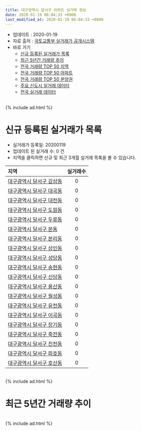 ```yaml
---
title: 대구광역시 달서구 아파트 실거래 정보
date: 2020-01-19 06:04:33 +0900
last_modified_at: 2020-01-19 06:04:33 +0900
---
```


* 업데이트 : 2020-01-19
* 자료 출처 : [국토교통부 실거래가 공개시스템](http://rt.molit.go.kr)
* 바로 가기
    * [신규 등록된 실거래가 목록](#신규-등록된-실거래가-목록)
    * [최근 5년간 거래량 추이](#최근-5년간-거래량-추이)
    * [전국 거래량 TOP 50 지역](https://apt-info.github.io/apt-trade-info/최근-3개월-전국에서-가장-거래가-많이-발생한-지역)
    * [전국 거래량 TOP 50 아파트](https://apt-info.github.io/apt-trade-info/최근-3개월-전국에서-가장-거래가-많이-발생한-아파트)
    * [전국 거래량 TOP 50 분양권](https://apt-info.github.io/apt-trade-info/최근-3개월-전국에서-가장-거래가-많이-발생한-분양권)
    * [주요 신도시 실거래 데이터](https://apt-info.github.io/apt-trade-info/주요-신도시)
    * [전국 실거래 데이터](https://apt-info.github.io/apt-trade-info/전국)

<br>
{% include ad.html %}
<br>

# 신규 등록된 실거래가 목록
* 실거래가 등록일: 20200119
* 업데이트 된 실거래 수: 0 건
* 지역을 클릭하면 신규 및 최근 3개월 실거래 목록을 볼 수 있습니다.


|지역|실거래수|
|:---|:---:|
|[대구광역시 달서구 감삼동](https://apt-info.github.io/apt-trade-info/대구광역시-달서구-감삼동)|0|
|[대구광역시 달서구 대곡동](https://apt-info.github.io/apt-trade-info/대구광역시-달서구-대곡동)|0|
|[대구광역시 달서구 대천동](https://apt-info.github.io/apt-trade-info/대구광역시-달서구-대천동)|0|
|[대구광역시 달서구 도원동](https://apt-info.github.io/apt-trade-info/대구광역시-달서구-도원동)|0|
|[대구광역시 달서구 두류동](https://apt-info.github.io/apt-trade-info/대구광역시-달서구-두류동)|0|
|[대구광역시 달서구 본동](https://apt-info.github.io/apt-trade-info/대구광역시-달서구-본동)|0|
|[대구광역시 달서구 본리동](https://apt-info.github.io/apt-trade-info/대구광역시-달서구-본리동)|0|
|[대구광역시 달서구 상인동](https://apt-info.github.io/apt-trade-info/대구광역시-달서구-상인동)|0|
|[대구광역시 달서구 성당동](https://apt-info.github.io/apt-trade-info/대구광역시-달서구-성당동)|0|
|[대구광역시 달서구 송현동](https://apt-info.github.io/apt-trade-info/대구광역시-달서구-송현동)|0|
|[대구광역시 달서구 신당동](https://apt-info.github.io/apt-trade-info/대구광역시-달서구-신당동)|0|
|[대구광역시 달서구 용산동](https://apt-info.github.io/apt-trade-info/대구광역시-달서구-용산동)|0|
|[대구광역시 달서구 월성동](https://apt-info.github.io/apt-trade-info/대구광역시-달서구-월성동)|0|
|[대구광역시 달서구 유천동](https://apt-info.github.io/apt-trade-info/대구광역시-달서구-유천동)|0|
|[대구광역시 달서구 이곡동](https://apt-info.github.io/apt-trade-info/대구광역시-달서구-이곡동)|0|
|[대구광역시 달서구 장기동](https://apt-info.github.io/apt-trade-info/대구광역시-달서구-장기동)|0|
|[대구광역시 달서구 죽전동](https://apt-info.github.io/apt-trade-info/대구광역시-달서구-죽전동)|0|
|[대구광역시 달서구 진천동](https://apt-info.github.io/apt-trade-info/대구광역시-달서구-진천동)|0|
|[대구광역시 달서구 파호동](https://apt-info.github.io/apt-trade-info/대구광역시-달서구-파호동)|0|
|[대구광역시 달서구 호산동](https://apt-info.github.io/apt-trade-info/대구광역시-달서구-호산동)|0|


<br>
{% include ad.html %}
<br>

# 최근 5년간 거래량 추이


<div style="width:100%;">
    <canvas id="deal_progress" height="200"></canvas>
</div>

<script>
new Chart(document.getElementById("deal_progress"), {
    type: 'line',
    data: {
        labels: ['201501','201502','201503','201504','201505','201506','201507','201508','201509','201510','201511','201512','201601','201602','201603','201604','201605','201606','201607','201608','201609','201610','201611','201612','201701','201702','201703','201704','201705','201706','201707','201708','201709','201710','201711','201712','201801','201802','201803','201804','201805','201806','201807','201808','201809','201810','201811','201812','201901','201902','201903','201904','201905','201906','201907','201908','201909','201910','201911','201912','202001'],
        datasets: [{
            label: '매매',
            pointRadius: 1,
            data: [868, 742, 1270, 1099, 874, 938, 1073, 593, 633, 593, 315, 214, 187, 217, 335, 355, 326, 421, 424, 503, 580, 751, 517, 429, 358, 572, 573, 544, 657, 1027, 1061, 1053, 868, 704, 696, 603, 800, 815, 1151, 821, 811, 829, 600, 796, 839, 989, 656, 572, 561, 541, 613, 720, 1133, 752, 806, 901, 794, 1092, 1151, 899, 162],
            borderColor: "rgba(255, 201, 14, 1)",
            backgroundColor: "rgba(255, 201, 14, 0.5)",
            fill: false,
            lineTension: 0
        },{
            label: '전월세',
            pointRadius: 1,
            data: [489, 475, 535, 453, 416, 415, 408, 373, 306, 402, 323, 337, 316, 310, 367, 336, 318, 414, 474, 444, 412, 451, 340, 348, 353, 444, 384, 320, 330, 324, 360, 417, 407, 366, 353, 341, 360, 316, 442, 373, 395, 404, 388, 427, 389, 448, 403, 407, 516, 430, 437, 368, 359, 327, 292, 283, 330, 391, 313, 227, 63],
            borderColor: "rgba(0, 141, 185, 1)",
            backgroundColor: "rgba(0, 141, 185, 0.5)",
            fill: false,
            lineTension: 0
        }
        ]
    },
    options: {
        responsive: true,
        title: {
            display: false
        },
        tooltips: {
            mode: 'index',
            intersect: false
        },
        hover: {
            mode: 'nearest',
            intersect: true
        },
        scales: {
            xAxes: [{
                display: true,
                scaleLabel: {
                    display: true,
                    labelString: '년/월'
                }
            }],
            yAxes: [{
                display: true,
                ticks: {
                    suggestedMin: 0,
                },
                scaleLabel: {
                    display: true,
                    labelString: '실거래 수'
                }
            }]
        }
    }
});

</script>


<br>
{% include ad.html %}
<br>


